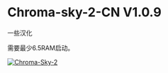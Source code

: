 # Chroma-sky-2-CN V1.0.9
一些汉化

需要最少6.5RAM启动。

[![Chroma-Sky-2](https://img.shields.io/badge/CurseForge-Chroma%20Sky%202-B54786)](https://www.curseforge.com/minecraft/modpacks/chroma-sky-2/files)
